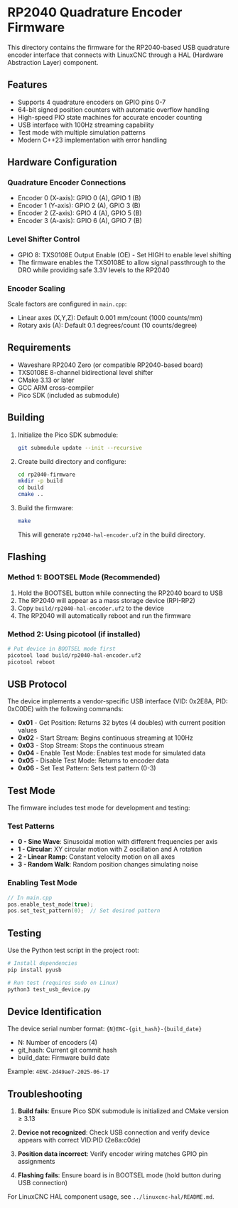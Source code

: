 # RP2040 Quadrature Encoder Firmware

This directory contains the firmware for the RP2040-based USB quadrature encoder interface that connects with LinuxCNC through a HAL (Hardware Abstraction Layer) component.

## Features

- Supports 4 quadrature encoders on GPIO pins 0-7
- 64-bit signed position counters with automatic overflow handling
- High-speed PIO state machines for accurate encoder counting
- USB interface with 100Hz streaming capability
- Test mode with multiple simulation patterns
- Modern C++23 implementation with error handling

## Hardware Configuration

### Quadrature Encoder Connections
- Encoder 0 (X-axis): GPIO 0 (A), GPIO 1 (B)
- Encoder 1 (Y-axis): GPIO 2 (A), GPIO 3 (B)
- Encoder 2 (Z-axis): GPIO 4 (A), GPIO 5 (B)
- Encoder 3 (A-axis): GPIO 6 (A), GPIO 7 (B)

### Level Shifter Control
- GPIO 8: TXS0108E Output Enable (OE) - Set HIGH to enable level shifting
- The firmware enables the TXS0108E to allow signal passthrough to the DRO while providing safe 3.3V levels to the RP2040

### Encoder Scaling
Scale factors are configured in `main.cpp`:
- Linear axes (X,Y,Z): Default 0.001 mm/count (1000 counts/mm)
- Rotary axis (A): Default 0.1 degrees/count (10 counts/degree)

## Requirements

- Waveshare RP2040 Zero (or compatible RP2040-based board)
- TXS0108E 8-channel bidirectional level shifter
- CMake 3.13 or later
- GCC ARM cross-compiler
- Pico SDK (included as submodule)

## Building

1. Initialize the Pico SDK submodule:
   ```bash
   git submodule update --init --recursive
   ```

2. Create build directory and configure:
   ```bash
   cd rp2040-firmware
   mkdir -p build
   cd build
   cmake ..
   ```

3. Build the firmware:
   ```bash
   make
   ```

   This will generate `rp2040-hal-encoder.uf2` in the build directory.

## Flashing

### Method 1: BOOTSEL Mode (Recommended)
1. Hold the BOOTSEL button while connecting the RP2040 board to USB
2. The RP2040 will appear as a mass storage device (RPI-RP2)
3. Copy `build/rp2040-hal-encoder.uf2` to the device
4. The RP2040 will automatically reboot and run the firmware

### Method 2: Using picotool (if installed)
```bash
# Put device in BOOTSEL mode first
picotool load build/rp2040-hal-encoder.uf2
picotool reboot
```

## USB Protocol

The device implements a vendor-specific USB interface (VID: 0x2E8A, PID: 0xC0DE) with the following commands:

- **0x01** - Get Position: Returns 32 bytes (4 doubles) with current position values
- **0x02** - Start Stream: Begins continuous streaming at 100Hz
- **0x03** - Stop Stream: Stops the continuous stream
- **0x04** - Enable Test Mode: Enables test mode for simulated data
- **0x05** - Disable Test Mode: Returns to encoder data
- **0x06** - Set Test Pattern: Sets test pattern (0-3)

## Test Mode

The firmware includes test mode for development and testing:

### Test Patterns
- **0 - Sine Wave**: Sinusoidal motion with different frequencies per axis
- **1 - Circular**: XY circular motion with Z oscillation and A rotation
- **2 - Linear Ramp**: Constant velocity motion on all axes
- **3 - Random Walk**: Random position changes simulating noise

### Enabling Test Mode
```cpp
// In main.cpp
pos.enable_test_mode(true);
pos.set_test_pattern(0);  // Set desired pattern
```

## Testing

Use the Python test script in the project root:
```bash
# Install dependencies
pip install pyusb

# Run test (requires sudo on Linux)
python3 test_usb_device.py
```

## Device Identification

The device serial number format: `{N}ENC-{git_hash}-{build_date}`
- N: Number of encoders (4)
- git_hash: Current git commit hash
- build_date: Firmware build date

Example: `4ENC-2d49ae7-2025-06-17`

## Troubleshooting

1. **Build fails**: Ensure Pico SDK submodule is initialized and CMake version ≥ 3.13

2. **Device not recognized**: Check USB connection and verify device appears with correct VID:PID (2e8a:c0de)

3. **Position data incorrect**: Verify encoder wiring matches GPIO pin assignments

4. **Flashing fails**: Ensure board is in BOOTSEL mode (hold button during USB connection)

For LinuxCNC HAL component usage, see `../linuxcnc-hal/README.md`.